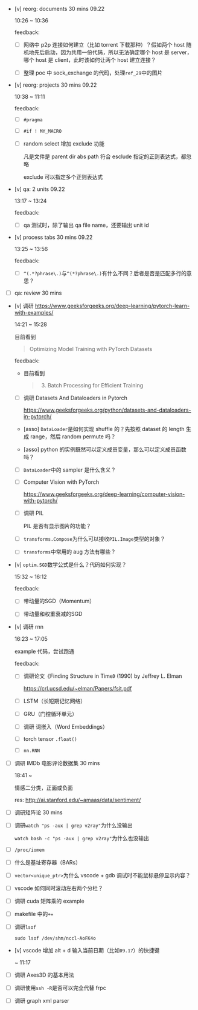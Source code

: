 * [v] reorg: documents 30 mins 09.22

    10:26 ~ 10:36

    feedback:

    * [ ] 网络中 p2p 连接如何建立（比如 torrent 下载那种）？假如两个 host 随机地先后启动，因为共用一份代码，所以无法确定哪个 host 是 server，哪个 host 是 client，此时该如何让两个 host 建立连接？

    * [ ] 整理 poc 中 sock_exchange 的代码，处理`ref_29`中的图片

* [v] reorg: projects 30 mins 09.22

    10:38 ~ 11:11

    feedback:

    * [ ] `#pragma`

    * [ ] `#if ! MY_MACRO`

    * [ ] random select 增加 exclude 功能

        凡是文件是 parent dir abs path 符合 esclude 指定的正则表达式，都忽略

        exclude 可以指定多个正则表达式

* [v] qa: 2 units 09.22

    13:17 ~ 13:24

    feedback:

    * [ ] qa 测试时，除了输出 qa file name，还要输出 unit id

* [v] process tabs 30 mins 09.22

    13:25 ~ 13:56

    feedback:

    * [ ] `^(.*?phrase\.)`与`^(*?phrase\.)`有什么不同？后者是否是匹配多行的意思？

* [ ] qa: review 30 mins

* [v] 调研 <https://www.geeksforgeeks.org/deep-learning/pytorch-learn-with-examples/>

    14:21 ~ 15:28

    目前看到

    > Optimizing Model Training with PyTorch Datasets

    feedback:

    * 目前看到

        > 3. Batch Processing for Efficient Training

    * [ ] 调研 Datasets And Dataloaders in Pytorch

        <https://www.geeksforgeeks.org/python/datasets-and-dataloaders-in-pytorch/>

    * [asso] `DataLoader`是如何实现 shuffle 的？先按照 dataset 的 length 生成 range，然后 random permute 吗？

    * [asso] python 的实例既然可以定义成员变量，那么可以定义成员函数吗？

    * [ ] `DataLoader`中的 sampler 是什么含义？

    * [ ] Computer Vision with PyTorch

        <https://www.geeksforgeeks.org/deep-learning/computer-vision-with-pytorch/>

    * [ ] 调研 PIL

        PIL 是否有显示图片的功能？

    * [ ] `transforms.Compose`为什么可以接收`PIL.Image`类型的对象？

    * [ ] `transforms`中常用的 aug 方法有哪些？

* [v] `optim.SGD`数学公式是什么？代码如何实现？

    15:32 ~ 16:12

    feedback:

    * [ ] 带动量的SGD（Momentum）

    * [ ] 带动量和权重衰减的SGD

* [v] 调研 rnn

    16:23 ~ 17:05

    example 代码，尝试跑通

    feedback:

    * [ ] 调研论文《Finding Structure in Time》 (1990) by Jeffrey L. Elman

        <https://crl.ucsd.edu/~elman/Papers/fsit.pdf>

    * [ ] LSTM（长短期记忆网络）

    * [ ] GRU（门控循环单元）

    * [ ] 调研 词嵌入（Word Embeddings）

    * [ ] torch tensor `.float()`

    * [ ] `nn.RNN`

* [ ] 调研 IMDb 电影评论数据集 30 mins

    18:41 ~ 

    情感二分类，正面或负面

    res: <http://ai.stanford.edu/~amaas/data/sentiment/>

* [ ] 调研矩阵论 30 mins

* [ ] 调研`watch "ps -aux | grep v2ray"`为什么没输出

    `watch bash -c "ps -aux | grep v2ray"`为什么也没输出

* [ ] `/proc/iomem`

* [ ] 什么是基址寄存器（BARs）

* [ ] `vector<unique_ptr>`为什么 vscode + gdb 调试时不能鼠标悬停显示内容？ 

* [ ] vscode 如何同时滚动左右两个分栏？

* [ ] 调研 cuda 矩阵乘的 example

* [ ] makefile 中的`+=`

* [ ] 调研`lsof`

    `sudo lsof /dev/shm/nccl-AoFK4o`

* [v] vscode 增加 alt + d 输入当前日期（比如`09.17`）的快捷键

    ~ 11:17

* [ ] 调研 Axes3D 的基本用法

* [ ] 调研使用`ssh -R`是否可以完全代替 frpc

* [ ] 调研 graph xml parser